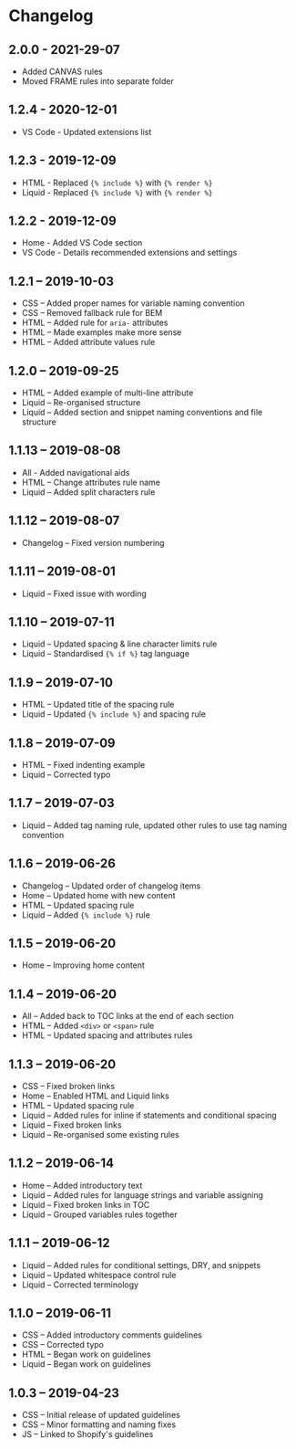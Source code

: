 # Changelog

## 2.0.0 - 2021-29-07
* Added CANVAS rules
* Moved FRAME rules into separate folder

## 1.2.4 - 2020-12-01
* VS Code - Updated extensions list

## 1.2.3 - 2019-12-09
* HTML - Replaced `{% include %}` with `{% render %}`
* Liquid - Replaced `{% include %}` with `{% render %}`

## 1.2.2 - 2019-12-09
* Home - Added VS Code section
* VS Code - Details recommended extensions and settings

## 1.2.1 – 2019-10-03
* CSS – Added proper names for variable naming convention
* CSS – Removed fallback rule for BEM
* HTML – Added rule for `aria-` attributes
* HTML – Made examples make more sense
* HTML – Added attribute values rule

## 1.2.0 – 2019-09-25
* HTML – Added example of multi-line attribute
* Liquid – Re-organised structure
* Liquid – Added section and snippet naming conventions and file structure

## 1.1.13 – 2019-08-08
* All - Added navigational aids
* HTML – Change attributes rule name
* Liquid – Added split characters rule

## 1.1.12 – 2019-08-07
* Changelog – Fixed version numbering

## 1.1.11 – 2019-08-01
* Liquid – Fixed issue with wording

## 1.1.10 – 2019-07-11
* Liquid – Updated spacing & line character limits rule
* Liquid – Standardised `{% if %}` tag language

## 1.1.9 – 2019-07-10
* HTML – Updated title of the spacing rule
* Liquid – Updated `{% include %}` and spacing rule

## 1.1.8 – 2019-07-09
* HTML – Fixed indenting example
* Liquid – Corrected typo

## 1.1.7 – 2019-07-03
* Liquid – Added tag naming rule, updated other rules to use tag naming convention

## 1.1.6 – 2019-06-26
* Changelog – Updated order of changelog items
* Home – Updated home with new content
* HTML – Updated spacing rule
* Liquid – Added `{% include %}` rule

## 1.1.5 – 2019-06-20
* Home – Improving home content

## 1.1.4 – 2019-06-20
* All – Added back to TOC links at the end of each section
* HTML – Added `<div>` or `<span>` rule
* HTML – Updated spacing and attributes rules

## 1.1.3 – 2019-06-20
* CSS – Fixed broken links
* Home – Enabled HTML and Liquid links
* HTML – Updated spacing rule
* Liquid – Added rules for inline if statements and conditional spacing
* Liquid – Fixed broken links
* Liquid – Re-organised some existing rules

## 1.1.2 – 2019-06-14
* Home – Added introductory text
* Liquid – Added rules for language strings and variable assigning
* Liquid – Fixed broken links in TOC
* Liquid – Grouped variables rules together

## 1.1.1 – 2019-06-12
* Liquid – Added rules for conditional settings, DRY, and snippets
* Liquid – Updated whitespace control rule
* Liquid – Corrected terminology

## 1.1.0 – 2019-06-11
* CSS – Added introductory comments guidelines
* CSS – Corrected typo
* HTML – Began work on guidelines
* Liquid – Began work on guidelines

## 1.0.3 – 2019-04-23
* CSS – Initial release of updated guidelines
* CSS – Minor formatting and naming fixes
* JS – Linked to Shopify's guidelines